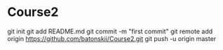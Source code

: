 # Course2
git init
git add README.md
git commit -m "first commit"
git remote add origin https://github.com/batonskii/Course2.git
git push -u origin master

